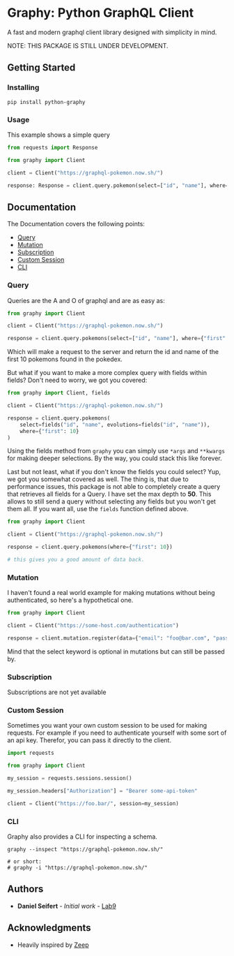 # Graphy: Python GraphQL Client

A fast and modern graphql client library designed with simplicity in mind.

NOTE: THIS PACKAGE IS STILL UNDER DEVELOPMENT.

## Getting Started

### Installing

```shell script
pip install python-graphy
```

### Usage
This example shows a simple query
```python
from requests import Response

from graphy import Client

client = Client("https://graphql-pokemon.now.sh/")

response: Response = client.query.pokemon(select=["id", "name"], where={"name": "Pikachu"})
```

## Documentation
The Documentation covers the following points:
* [Query](#query)
* [Mutation](#mutation)
* [Subscription](#subscription)
* [Custom Session](#custom-session)
* [CLI](#cli)

### Query
Queries are the A and O of graphql and are as easy as:
```python
from graphy import Client

client = Client("https://graphql-pokemon.now.sh/")

response = client.query.pokemons(select=["id", "name"], where={"first": 10})
```
Which will make a request to the server and return the id and name of the first 10 pokemons found in the pokedex.

But what if you want to make a more complex query with fields within fields?
Don't need to worry, we got you covered:
```python
from graphy import Client, fields

client = Client("https://graphql-pokemon.now.sh/")

response = client.query.pokemons(
    select=fields("id", "name", evolutions=fields("id", "name")), 
    where={"first": 10}
)
```
Using the fields method from `graphy` you can simply use `*args` and `**kwargs` for making deeper selections.
By the way, you could stack this like forever.

Last but not least, what if you don't know the fields you could select?
Yup, we got you somewhat covered as well. The thing is, that due to performance issues,
this package is not able to completely create a query that retrieves all fields for a Query.
I have set the max depth to **50**. This allows to still send a query without selecting any fields
but you won't get them all. If you want all, use the `fields` function defined above.

```python
from graphy import Client

client = Client("https://graphql-pokemon.now.sh/")

response = client.query.pokemons(where={"first": 10})

# this gives you a good amount of data back.
```

### Mutation
I haven't found a real world example for making mutations without being authenticated,
so here's a hypothetical one.
```python
from graphy import Client

client = Client("https://some-host.com/authentication")

response = client.mutation.register(data={"email": "foo@bar.com", "password": "987654321"})
```
Mind that the select keyword is optional in mutations but can still be passed by.

### Subscription
Subscriptions are not yet available

### Custom Session
Sometimes you want your own custom session to be used for making requests.
For example if you need to authenticate yourself with some sort of an api key.
Therefor, you can pass it directly to the client.

```python
import requests

from graphy import Client

my_session = requests.sessions.session()

my_session.headers["Authorization"] = "Bearer some-api-token"

client = Client("https://foo.bar/", session=my_session)
```

### CLI
Graphy also provides a CLI for inspecting a schema.
```shell script
graphy --inspect "https://graphql-pokemon.now.sh/"

# or short:
# graphy -i "https://graphql-pokemon.now.sh/"
```

## Authors

* **Daniel Seifert** - *Initial work* - [Lab9](https://github.com/Lab9)

## Acknowledgments

* Heavily inspired by [Zeep](https://github.com/mvantellingen/python-zeep)